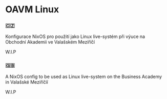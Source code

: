 # OAVM Linux

### 🇨🇿 
Konfigurace NixOS pro použití jako Linux live-systém při výuce na Obchodní Akademii ve Valašském Meziříčí

W.I.P

### 🇬🇧 
A NixOS config to be used as Linux live-system on the Business Academy in Valašské Meziříčíí

W.I.P
